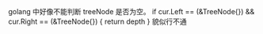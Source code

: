 golang 中好像不能判断 treeNode 是否为空。
if cur.Left == (&TreeNode{}) && cur.Right == (&TreeNode{}) {
return depth
}
貌似行不通
